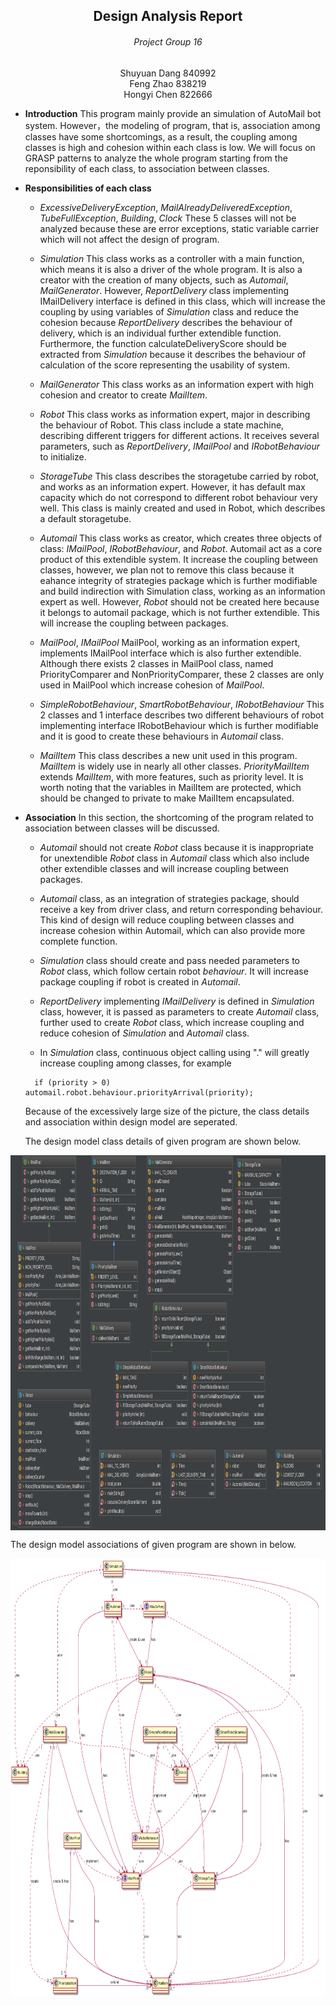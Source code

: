 ## <center>  Design Analysis Report </center>
######  <center> Project Group 16 </center>
<center> Shuyuan Dang 840992 </center>

<center> Feng Zhao 838219</center>

<center> Hongyi Chen 822666</center>



- **Introduction**
 This program mainly provide an simulation of AutoMail bot system. However，the modeling of program, that is, association among classes have some shortcomings, as a result, the coupling among classes is high and cohesion within each class is low. We will focus on GRASP patterns to analyze the whole program starting from the reponsibility of each class, to association between classes.

- **Responsibilities of each class**
    - _ExcessiveDeliveryException_, _MailAlreadyDeliveredException_, _TubeFullException_, _Building_, _Clock_
    These 5 classes will not be analyzed because these are error exceptions, static variable carrier which will not affect the design of program.

    - _Simulation_
    This class works as a controller with a main function, which means it is also a driver of the whole program. It is also a creator with the creation of many objects, such as _Automail_, _MailGenerator_. However, _ReportDelivery_ class implementing IMailDelivery interface is defined in this class, which will increase the coupling by using variables of _Simulation_ class and reduce the cohesion because _ReportDelivery_ describes the behaviour of delivery,
    which is an individual further extendible function. Furthermore, the function calculateDeliveryScore should be extracted from _Simulation_ because it describes the behaviour of calculation of the score representing the usability of system.

    - _MailGenerator_
      This class works as an information expert with high cohesion and creator to create _MailItem_.

    - _Robot_
      This class works as information expert, major in describing the behaviour of Robot. This class include a state machine, describing different triggers for different actions. It receives several parameters, such as _ReportDelivery_, _IMailPool_ and _IRobotBehaviour_ to initialize.

    - _StorageTube_
      This class describes the storagetube carried by robot, and works as an information expert. However, it has default max capacity which do not correspond to different robot behaviour very well. This class is mainly created and used in Robot, which describes a default storagetube.

    - _Automail_
    This class works as creator, which creates three objects of class: _IMailPool_, _IRobotBehaviour_, and _Robot_. Automail act as a core product of this extendible system. It increase the coupling between classes, however, we plan not to remove this class because it eahance integrity of strategies package which is further modifiable and build indirection with Simulation class, working as an information expert as well. However, _Robot_ should not be created here because it belongs to automail package, which is not further extendible. This will increase the coupling between packages.

    - _MailPool_, _IMailPool_
    MailPool, working as an information expert, implements IMailPool interface which is also further extendible. Although there exists 2 classes in MailPool class, named PriorityComparer and NonPriorityComparer, these 2 classes are only used in MailPool which increase cohesion of _MailPool_.

    - _SimpleRobotBehaviour_, _SmartRobotBehaviour_, _IRobotBehaviour_
    This 2 classes and 1 interface describes two different behaviours of robot implementing interface IRobotBehaviour which is further modifiable and it is good to create these behaviours in _Automail_ class.

    - _MailItem_
    This class describes a new unit used in this program. _MailItem_ is widely use in nearly all other classes. _PriorityMailItem_ extends _MailItem_, with more features, such as priority level. It is worth noting that the variables in MailItem are protected, which should be changed to private to make MailItem encapsulated.

- **Association**
  In this section, the shortcoming of the program related to association between classes will be discussed.
  - _Automail_ should not create _Robot_ class because it is inappropriate for  unextendible _Robot_ class in _Automail_ class which also include other extendible classes and will increase coupling between packages.

  - _Automail_ class, as an integration of strategies package, should receive a key from driver class, and return corresponding behaviour. This kind of design will reduce coupling between classes and increase cohesion within Automail, which can also provide more complete function.

  - _Simulation_ class should create and pass needed parameters to _Robot_ class, which follow certain robot _behaviour_. It will increase package coupling if robot is created in _Automail_.

  - _ReportDelivery_ implementing _IMailDelivery_ is defined in _Simulation_ class, however, it is passed as parameters to create _Automail_ class, further used to create _Robot_ class, which increase coupling and reduce cohesion of _Simulation_ and _Automail_ class.

  - In _Simulation_ class, continuous object calling using "." will greatly increase coupling among classes, for example
  ```
    if (priority > 0) automail.robot.behaviour.priorityArrival(priority);
  ```

  Because of the excessively large size of the picture, the class details and association within design model are seperated.

  The design model class details of given program are shown below.
 <div align ="center">
 <img src="Design_Class_Detail_Old.png" width = "1100" height = "600" alt="Figure 1 Design Model Class Details" align=center />
 </div>




  The design model associations of given program are shown in below.
 <div align ="center">
 <img src="Design_Class_Diagram.png" width = "1100" height = "700" alt="Figure 2 Design Model Class Details" align=center />
 </div>

